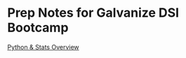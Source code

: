 # Prep Notes for Galvanize DSI Bootcamp
[Python & Stats Overview](../blob/master/python_and_stats_012220.md)
